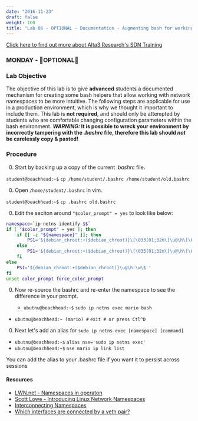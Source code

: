 ```yaml
---
date: "2016-11-23"
draft: false
weight: 160
title: "Lab 06 - OPTIONAL - Documentation - Augmenting bash for working with Network Namespaces"
---
```

[Click here to find out more about Alta3 Research's SDN Training](https://alta3.com/courses/sdn)

### MONDAY - &#x1F680;OPTIONAL&#x1F680;

### Lab Objective

The objective of this lab is to give **advanced** students a documented mechanism for creating some bash helpers that allow working with network namespaces to be more intuitive. The following steps are applicable for use in a production environment, which is why we thought it important to include them. This lab is **not required**, and should only be attempted by students who are comfortable changing configuration parameters within the bash environment. ***WARNING:* It is possible to wreck your environment by incorrectly tampering with the *.bashrc* file, therefore this lab should *not* be carelessly copy & pasted!**

### Procedure

0. Start by backing up a copy of the current *.bashrc* file.

  `student@beachhead:~$` `cp /home/student/.bashrc /home/student/old.bashrc` 

0. Open `/home/student/.bashrc` in vim.

  `student@beachhead:~$` `cp .bashrc old.bashrc` 

0. Edit the seciton around `"$color_prompt" = yes` to look like below:

  ``` bash
  namespace=`ip netns identify $$`
  if [ "$color_prompt" = yes ]; then
      if [[ -z "${namespace}" ]]; then
          PS1='${debian_chroot:+($debian_chroot)}\[\033[01;32m\]\u@\h\[\033[00m\]:\[\033[01;34m\]\w\[\033[00m\]\$ '
      else
          PS1='${debian_chroot:+($debian_chroot)}\[\033[01;32m\]\u@\h\[\033[00m\]:\[\033[01;34m\]\w\[\033[00m\] ($namespace) \$ '
      fi
  else
      PS1='${debian_chroot:+($debian_chroot)}\u@\h:\w\$ '
  fi
  unset color_prompt force_color_prompt
  ```

0. Now re-source the bashrc and re-enter the namespace to see the difference in your prompt.
  
	* `ubutnu@beachhead:~$` `sudo ip netns exec mario bash`
  * `ubutnu@beachhead:~ (mario) #` `exit # or press Ctl^D` 

0. Next let's add an alias for `sudo ip netns exec [namespace] [command]`

  * `ubutnu@beachhead:~$` `alias nse='sudo ip netns exec'`
  * `ubutnu@beachhead:~$` `nse mario ip link list`

  You can add the alias to your .bashrc file if you want it to persist across sessions


#### Resources

  * [LWN.net - Namespaces in operaton](https://lwn.net/Articles/531114/#series_index)
  * [Scott Lowe - Introducing Linux Network Namespaces](http://blog.scottlowe.org/2013/09/04/introducing-linux-network-namespaces/) 
  * [Interconnecting Namespaces](http://www.opencloudblog.com/?p=66)
  * [Which interfaces are connected by a veth pair?](http://blog.abhijeetr.com/2014/06/veth-pair-how-to-know-what-interfaces.html)


